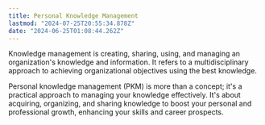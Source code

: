```yaml
---
title: Personal Knowledge Management
lastmod: "2024-07-25T20:55:34.878Z"
date: "2024-06-25T01:08:44.262Z"
---
```


Knowledge management is creating, sharing, using, and managing an organization's knowledge and information. It refers to a multidisciplinary approach to achieving organizational objectives using the best knowledge.

Personal knowledge management (PKM) is more than a concept; it's a practical approach to managing your knowledge effectively. It's about acquiring, organizing, and sharing knowledge to boost your personal and professional growth, enhancing your skills and career prospects.
